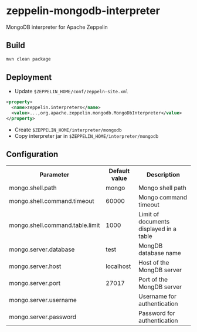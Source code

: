 # zeppelin-mongodb-interpreter
MongoDB interpreter for Apache Zeppelin

## Build
```sh
mvn clean package
```

## Deployment

* Update `$ZEPPELIN_HOME/conf/zeppeln-site.xml`
```xml
<property>
  <name>zeppelin.interpreters</name>
  <value>...,org.apache.zeppelin.mongodb.MongoDbInterpreter</value>
</property>
```
* Create `$ZEPPELIN_HOME/interpreter/mongodb`
* Copy interpreter jar in `$ZEPPELIN_HOME/interpreter/mongodb`


## Configuration

<table>
  <tr><th>Parameter</th><th>Default value</th><th>Description</th></tr>
  <tr><td>mongo.shell.path</td><td>mongo</td><td>Mongo shell path</td></tr>
  <tr><td>mongo.shell.command.timeout</td><td>60000</td><td>Mongo command timeout</td></tr>
  <tr><td>mongo.shell.command.table.limit</td><td>1000</td><td>Limit of documents displayed in a table</td></tr>
  <tr><td>mongo.server.database</td><td>test</td><td>MongDB database name</td></tr>
  <tr><td>mongo.server.host</td><td>localhost</td><td>Host of the MongDB server</td></tr>
  <tr><td>mongo.server.port</td><td>27017</td><td>Port of the MongDB server</td></tr>
  <tr><td>mongo.server.username</td><td></td><td>Username for authentication</td></tr>
  <tr><td>mongo.server.password</td><td></td><td>Password for authentication</td></tr>
</table>

